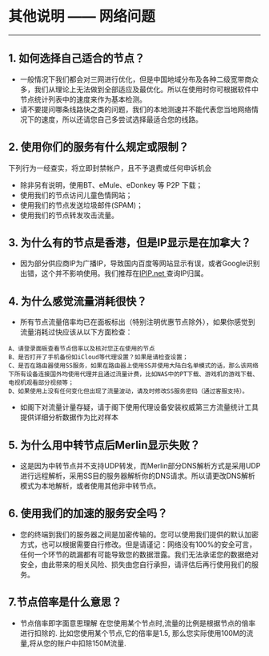 # **其他说明 —— 网络问题**
- - - 
## 1. 如何选择自己适合的节点？

* 一般情况下我们都会对三网进行优化，但是中国地域分布及各种二级宽带商众多，我们从理论上无法做到全部适应及最优化。所以在使用时你可根据软件中节点统计列表中的速度来作为基本检测。
* 请不要提问哪条线路快之类的问题，我们的本地测速并不能代表您当地网络情况下的速度，所以还请您自己多尝试选择最适合您的线路。  

## 2. 使用你们的服务有什么规定或限制？

下列行为一经查实，将立即封禁帐户，且不予退费或任何申诉机会
* 除非另有说明，使用BT、eMule、eDonkey 等 P2P 下载；
* 使用我们的节点访问儿童色情网站；
* 使用我们的节点发送垃圾邮件(SPAM)；
* 使用我们的节点转发攻击流量。  

## 3. 为什么有的节点是香港，但是IP显示是在加拿大？

* 因为部分供应商IP为广播IP，导致国内百度等网站显示有误，或者Google识别出错，这个并不影响使用。我们推荐在[IPIP.net ](http://www.ipip.net/ping.php)查询IP归属。  

## 4. 为什么感觉流量消耗很快？

*  所有节点流量倍率均已在面板标出（特别注明优惠节点除外），如果你感觉到流量消耗过快应该从以下方面检查：

```
A、请登录面板查看节点倍率以及核对您正在使用的节点
B、是否打开了手机备份如iCloud等代理设置？如果是请检查设置；
C、是否在路由器使用SS服务，如果在路由器上使用SS并使用大陆白名单模式的话，那么该网络下所有设备连接国外均使用代理并且通过流量计费，比如NAS中的PT下载、游戏机的游戏下载、电视机观看部分视频等；
D、如果使用上没有任何变化但出现了流量波动，请及时修改SS服务密码（通过客服支持）。
```
* 如阁下对流量计量存疑，请于阁下使用代理设备安装权威第三方流量统计工具提供详细分析数据作为比对样本

## 5. 为什么用中转节点后Merlin显示失败？

* 这是因为中转节点并不支持UDP转发，而Merlin部分DNS解析方式是采用UDP进行远程解析，采用SS目的服务器解析你的DNS请求。所以请更改DNS解析模式为本地解析，或者使用其他非中转节点。  

## 6. 使用我们的加速的服务安全吗？

* 您的终端到我们的服务器之间是加密传输的。您可以使用我们提供的默认加密方式，也可以根据需要自行修改。但是请谨记：网络没有100%的安全可言，任何一个环节的疏漏都有可能导致您的数据泄露。我们无法承诺您的数据绝对安全，由此带来的相关风险、损失由您自行承担，请评估后再行使用我们的服务。  


## 7.节点倍率是什么意思？

* 节点倍率即字面意思理解
在您使用某个节点时,流量的比例是根据节点的倍率进行扣除的.
比如您使用某个节点,它的倍率是1.5, 那么您实际使用100M的流量,将从您的账户中扣除150M流量.
